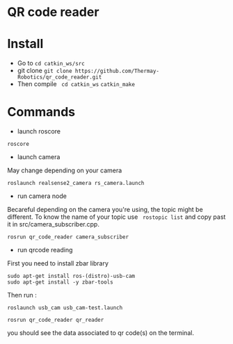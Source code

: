 # QR code reader

# Install 

* Go to ```cd catkin_ws/src```
* git clone ```git clone https://github.com/Thermay-Robotics/qr_code_reader.git```
* Then compile 
``` cd catkin_ws``` 
``` catkin_make ```

# Commands

* launch roscore

```
roscore
```

* launch camera

May change depending on your camera 
```
roslaunch realsense2_camera rs_camera.launch 
```

* run camera node

Becareful depending on the camera you're using, the topic might be different.
To know the name of your topic use ``` rostopic list``` and copy past it in src/camera_subscriber.cpp.

```
rosrun qr_code_reader camera_subscriber
```

* run qrcode reading 

First you need to install zbar library 

```
sudo apt-get install ros-(distro)-usb-cam
sudo apt-get install -y zbar-tools
```

Then run :

```
roslaunch usb_cam usb_cam-test.launch

rosrun qr_code_reader qr_reader
```

you should see the data associated to qr code(s) on the terminal.